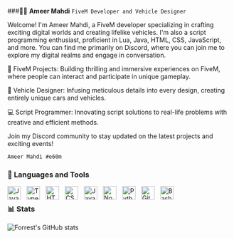 ###🏄‍♂️ **Ameer Mahdi**
`FiveM Developer and Vehicle Designer`

Welcome! I'm Ameer Mahdi, a FiveM developer specializing in crafting exciting digital worlds and creating lifelike vehicles. I'm also a script programming enthusiast, proficient in Lua, Java, HTML, CSS, JavaScript, and more. You can find me primarily on Discord, where you can join me to explore my digital realms and engage in conversation.

🚀 FiveM Projects: Building thrilling and immersive experiences on FiveM, where people can interact and participate in unique gameplay.

🚗 Vehicle Designer: Infusing meticulous details into every design, creating entirely unique cars and vehicles.

💻 Script Programmer: Innovating script solutions to real-life problems with creative and efficient methods.

Join my Discord community to stay updated on the latest projects and exciting events!

`Ameer Mahdi #e60m`

### 🧰 Languages and Tools

<img align="left" alt="Java" width="30px" style="padding-right:10px;" src="https://cdn.jsdelivr.net/gh/devicons/devicon/icons/java/java-original.svg"/>
<img align="left" alt="TypeScript" width="30px" style="padding-right:10px;" src="https://cdn.jsdelivr.net/gh/devicons/devicon/icons/typescript/typescript-plain.svg" />
<img align="left" alt="HTML" width="30px" style="padding-right:10px;" src="https://cdn.jsdelivr.net/gh/devicons/devicon/icons/html5/html5-plain.svg" />
<img align="left" alt="CSS" width="30px" style="padding-right:10px;" src="https://cdn.jsdelivr.net/gh/devicons/devicon/icons/css3/css3-plain.svg" />
<img align="left" alt="JavaScript" width="30px" style="padding-right:10px;" src="https://cdn.jsdelivr.net/gh/devicons/devicon/icons/javascript/javascript-plain.svg" />
<img align="left" alt="NodeJS" width="30px" style="padding-right:10px;" src="https://cdn.jsdelivr.net/gh/devicons/devicon/icons/nodejs/nodejs-original.svg" />
<img align="left" alt="Python" width="30px" style="padding-right:10px;" src="https://cdn.jsdelivr.net/gh/devicons/devicon/icons/python/python-plain.svg" />
<img align="left" alt="GitHub" width="30px" style="padding-right:10px;" src="https://cdn.jsdelivr.net/gh/devicons/devicon/icons/github/github-original.svg" />
<img align="left" alt="Bash" width="30px" style="padding-right:10px;" src="https://cdn.jsdelivr.net/gh/devicons/devicon/icons/lua/lua-plain.svg" />
<br />


### 📊 Stats

![Forrest's GitHub stats](https://github-readme-stats.vercel.app/api?username=e60m&show_icons=true&theme=gruvbox)

<!-- ![GitHub Streak](https://streak-stats.demolab.com?user=ForrestKnight&theme=gruvbox&border_radius=4.5) -->
